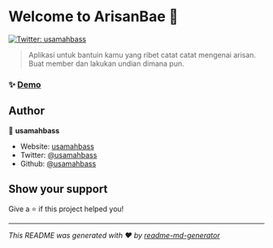 # Welcome to ArisanBae 👋

[![Twitter: usamahbass](https://img.shields.io/twitter/follow/usamahbass.svg?style=social)](https://twitter.com/usamahbass)

> Aplikasi untuk bantuin kamu yang ribet catat catat mengenai arisan. Buat member dan lakukan undian dimana pun.

### ✨ [Demo](https://arisanbae.vercel.app)

## Author

👤 **usamahbass**

- Website: [usamahbass](https://usamahbass.vercel.app)
- Twitter: [@usamahbass](https://twitter.com/usamahbass)
- Github: [@usamahbass](https://github.com/usamahbass)

## Show your support

Give a ⭐️ if this project helped you!

---

_This README was generated with ❤️ by [readme-md-generator](https://github.com/kefranabg/readme-md-generator)_
